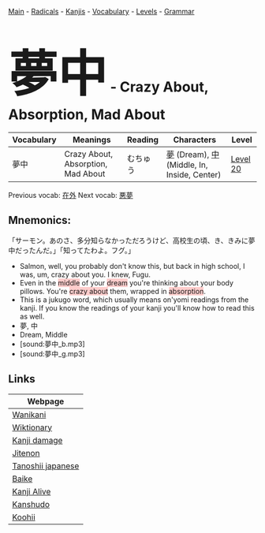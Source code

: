 <style> bigfont {font-size: 100px}</style>
[Main](../README.md) -
[Radicals](../radicals.md) -
[Kanjis](../kanjis.md) -
[Vocabulary](../vocabulary.md) -
[Levels](../levels.md) -
[Grammar](../grammar.md)
# <bigfont> 夢中</bigfont> - Crazy About, Absorption, Mad About 

| Vocabulary | Meanings | Reading | Characters | Level |
| --- | --- | --- | --- | --- |
| 夢中 | Crazy About, Absorption, Mad About | むちゅう |  [夢](../kanjis/夢.md) (Dream), [中](../kanjis/中.md) (Middle, In, Inside, Center) | [Level 20](../levels/wk_level20.md) |

Previous vocab: [在外](在外.md) Next vocab: [悪夢](悪夢.md) 

## Mnemonics:
「サーモン。あのさ、多分知らなかっただろうけど、高校生の頃、き、きみに夢中だったんだ。」「知ってたわよ。フグ。」
* Salmon, well, you probably don't know this, but back in high school, I was, um, crazy about you. I knew, Fugu.
* Even in the <span style="background-color:#ffcccb"> middle</span> of your <span style="background-color:#ffcccb"> dream</span> you're thinking about your body pillows. You're <span style="background-color:#ffcccb"> crazy about</span> them, wrapped in <span style="background-color:#ffcccb"> absorption</span>.
* This is a jukugo word, which usually means on'yomi readings from the kanji. If you know the readings of your kanji you'll know how to read this as well.
* 夢, 中
* Dream, Middle
* [sound:夢中_b.mp3]
* [sound:夢中_g.mp3]


## Links 

| Webpage |
| --- |
| [Wanikani          ](https://www.wanikani.com/kanji/夢中) |
| [Wiktionary        ](https://en.wiktionary.org/wiki/夢中) |
| [Kanji damage      ](http://www.kanjidamage.com/kanji/search?utf8=✓&q=夢中) |
| [Jitenon           ](https://jitenon.com/kanji/夢中) |
| [Tanoshii japanese ](https://www.tanoshiijapanese.com/dictionary/kanji.cfm?k=夢中) |
| [Baike             ](https://baike.baidu.com/item/夢中) |
| [Kanji Alive       ](https://app.kanjialive.com/夢中) |
| [Kanshudo          ](https://www.kanshudo.com/searchmn?q=夢中) |
| [Koohii            ](https://kanji.koohii.com/study/kanji/夢中) |
